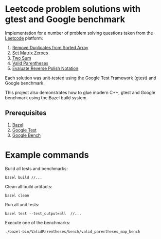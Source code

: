 # Leetcode problem solutions with gtest and Google benchmark

Implementation for a number of problem solving questions taken from the [Leetcode](https://leetcode.com) platform:
1. [Remove Duplicates from Sorted Array](https://leetcode.com/problems/remove-duplicates-from-sorted-array/)
2. [Set Matrix Zeroes](https://leetcode.com/problems/set-matrix-zeroes/)
3. [Two Sum](https://leetcode.com/problems/two-sum/)
4. [Valid Parentheses](https://leetcode.com/problems/valid-parentheses/)
5. [Evaluate Reverse Polish Notation](https://leetcode.com/problems/evaluate-reverse-polish-notation/)

Each solution was unit-tested using the Google Test Framework (gtest) and Google benchmark.

This project also demonstrates how to glue modern C++, gtest and Google benchmark using the Bazel build system.

## Prerequisites
1. [Bazel](https://github.com/bazelbuild/bazel)
2. [Google Test](https://github.com/google/googletest)
3. [Google Bench](https://github.com/google/benchmark)


# Example commands

Build all tests and benchmarks:
```
bazel build //...
```

Clean all build artifacts:
```
bazel clean
```

Run all unit tests:
```
bazel test --test_output=all  //...
```

Execute one of the benchmarks:
```
./bazel-bin/ValidParentheses/bench/valid_parentheses_map_bench
```